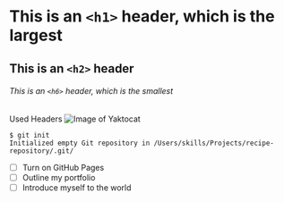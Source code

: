 # This is an `<h1>` header, which is the largest

## This is an `<h2>` header

###### This is an `<h6>` header, which is the smallest

Used Headers
![Image of Yaktocat](https://octodex.github.com/images/yaktocat.png)
```
$ git init
Initialized empty Git repository in /Users/skills/Projects/recipe-repository/.git/
```
- [ ] Turn on GitHub Pages
- [ ] Outline my portfolio
- [ ] Introduce myself to the world
